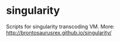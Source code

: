 # singularity

Scripts for singularity transcoding VM.
More: <http://brontosaurusrex.github.io/singularity/>
